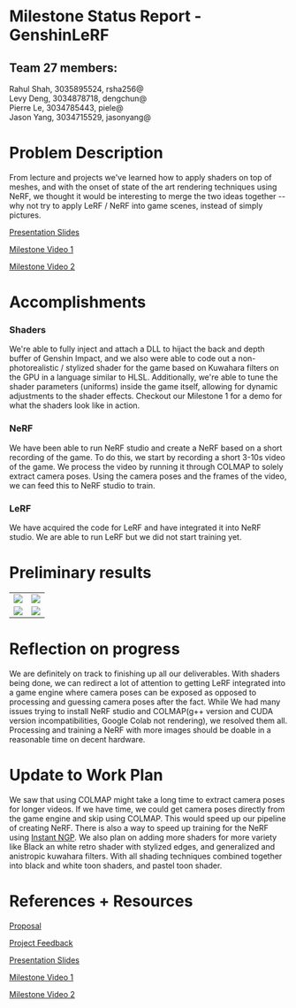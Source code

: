 # Milestone Status Report - GenshinLeRF

## **Team 27 members:**
Rahul Shah, 3035895524, rsha256@ \
Levy Deng, 3034878718, dengchun@\
Pierre Le, 3034785443, piele@\
Jason Yang, 3034715529, jasonyang@


# Problem Description
From lecture and projects we've learned how to apply shaders on top of meshes, and with the onset of state of the art rendering techniques using NeRF, we thought it would be interesting to merge the two ideas together -- why not try to apply LeRF / NeRF into game scenes, instead of simply pictures.


[Presentation Slides](https://docs.google.com/presentation/d/1ieyfF-WIbSOtk5pmJEToSlXEdF1hzmLQnvzZBNA144k/edit?usp=sharing)

[Milestone Video 1](https://youtu.be/WW-me9ghazs)

[Milestone Video 2](https://www.youtube.com/watch?v=TyItN_ANp9s)



# Accomplishments
### **Shaders**
We're able to fully inject and attach a DLL to hijact the back and depth buffer of Genshin Impact, and we also were able to code out a non-photorealistic / stylized shader for the game based on Kuwahara filters on the GPU in a language similar to HLSL. Additionally, we're able to tune the shader parameters (uniforms) inside the game itself, allowing for dynamic adjustments to the shader effects. Checkout our Milestone 1 for a demo for what the shaders look like in action.

### **NeRF**
We have been able to run NeRF studio and create a NeRF based on a short recording of the game. To do this, we start by recording a short 3-10s video of the game. We process the video by running it through COLMAP to solely extract camera poses. Using the camera poses and the frames of the video, we can feed this to NeRF studio to train. 
### **LeRF**
We have acquired the code for LeRF and have integrated it into NeRF studio. We are able to run LeRF but we did not start training yet.

# Preliminary results

<table>
  <tr>
    <td> <img src="images/shaders1.png" ></td>
    <td><img src="images/shaders2.png" > </td>
  </tr> 
  <tr>
    <td><img src="images/nerf1.png"></td>
    <td><img src="images/nerf2.png"></td>
  </tr>
</table>

# Reflection on progress
We are definitely on track to finishing up all our deliverables. With shaders being done, we can redirect a lot of attention to getting LeRF integrated into a game engine where camera poses can be exposed as opposed to processing and guessing camera poses after the fact. While We had many issues trying to install NeRF studio and COLMAP(g++ version and CUDA version incompatibilities, Google Colab not rendering), we resolved them all. Processing and training a NeRF with more images should be doable in a reasonable time on decent hardware.

# Update to Work Plan
We saw that using COLMAP might take a long time to extract camera poses for longer videos. If we have time, we could get camera poses directly from the game engine and skip using COLMAP. This would speed up our pipeline of creating NeRF. There is also a way to speed up training for the NeRF using [Instant NGP](https://github.com/NVlabs/instant-ngp). We also plan on adding more shaders for more variety like Black an white retro shader with stylized edges, and generalized and anistropic kuwahara filters. With all shading techniques combined together into black and white toon shaders, and pastel toon shader.


# References + Resources
[Proposal](https://ld184.github.io/CS184-Final-Project/)

[Project Feedback](https://docs.google.com/document/d/1ACxvGXqYXTVl7j1KEwd1y96VBymK9Eb6j7ZG5sVImrA/edit)

[Presentation Slides](https://docs.google.com/presentation/d/1ieyfF-WIbSOtk5pmJEToSlXEdF1hzmLQnvzZBNA144k/edit?usp=sharing)

[Milestone Video 1](https://youtu.be/WW-me9ghazs)

[Milestone Video 2](https://www.youtube.com/watch?v=TyItN_ANp9s)